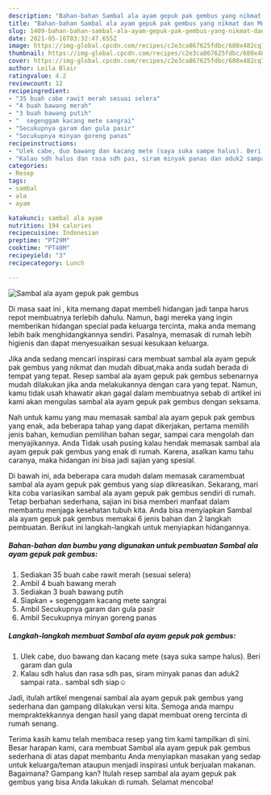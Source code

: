 ```yaml
---
description: "Bahan-bahan Sambal ala ayam gepuk pak gembus yang nikmat dan Mudah Dibuat"
title: "Bahan-bahan Sambal ala ayam gepuk pak gembus yang nikmat dan Mudah Dibuat"
slug: 1409-bahan-bahan-sambal-ala-ayam-gepuk-pak-gembus-yang-nikmat-dan-mudah-dibuat
date: 2021-05-16T03:32:47.655Z
image: https://img-global.cpcdn.com/recipes/c2e3ca867625fdbc/680x482cq70/sambal-ala-ayam-gepuk-pak-gembus-foto-resep-utama.jpg
thumbnail: https://img-global.cpcdn.com/recipes/c2e3ca867625fdbc/680x482cq70/sambal-ala-ayam-gepuk-pak-gembus-foto-resep-utama.jpg
cover: https://img-global.cpcdn.com/recipes/c2e3ca867625fdbc/680x482cq70/sambal-ala-ayam-gepuk-pak-gembus-foto-resep-utama.jpg
author: Leila Blair
ratingvalue: 4.2
reviewcount: 12
recipeingredient:
- "35 buah cabe rawit merah sesuai selera"
- "4 buah bawang merah"
- "3 buah bawang putih"
- "  segenggam kacang mete sangrai"
- "Secukupnya garam dan gula pasir"
- "Secukupnya minyan goreng panas"
recipeinstructions:
- "Ulek cabe, duo bawang dan kacang mete (saya suka sampe halus). Beri garam dan gula"
- "Kalau sdh halus dan rasa sdh pas, siram minyak panas dan aduk2 sampai rata.. sambal sdh siap☺"
categories:
- Resep
tags:
- sambal
- ala
- ayam

katakunci: sambal ala ayam 
nutrition: 194 calories
recipecuisine: Indonesian
preptime: "PT29M"
cooktime: "PT40M"
recipeyield: "3"
recipecategory: Lunch

---
```



![Sambal ala ayam gepuk pak gembus](https://img-global.cpcdn.com/recipes/c2e3ca867625fdbc/680x482cq70/sambal-ala-ayam-gepuk-pak-gembus-foto-resep-utama.jpg)

Di masa  saat ini , kita memang dapat membeli hidangan jadi tanpa harus repot membuatnya terlebih dahulu. Namun, bagi mereka yang ingin memberikan hidangan special pada keluarga tercinta, maka anda memang lebih baik menghidangkannya sendiri. Pasalnya, memasak di rumah lebih higienis dan dapat menyesuaikan sesuai kesukaan keluarga.

Jika anda sedang mencari inspirasi cara membuat sambal ala ayam gepuk pak gembus yang nikmat dan mudah dibuat,maka anda sudah berada di tempat yang tepat. Resep sambal ala ayam gepuk pak gembus  sebenarnya mudah dilakukan jika anda melakukannya dengan cara yang tepat. Namun, kamu tidak usah khawatir akan gagal dalam membuatnya 
sebab di artikel ini kami akan mengulas sambal ala ayam gepuk pak gembus dengan seksama.  



Nah untuk kamu yang mau memasak sambal ala ayam gepuk pak gembus yang enak, ada beberapa tahap yang dapat dikerjakan, pertama memilih jenis bahan, kemudian pemilihan bahan segar, sampai cara mengolah dan menyajikannya. Anda Tidak usah pusing kalau hendak memasak sambal ala ayam gepuk pak gembus yang enak di rumah. Karena, asalkan kamu  tahu caranya, maka hidangan ini bisa jadi sajian yang spesial.

Di bawah ini, ada beberapa cara mudah dalam memasak caramembuat sambal ala ayam gepuk pak gembus yang siap dikreasikan. Sekarang, mari kita coba variasikan sambal ala ayam gepuk pak gembus sendiri di rumah. Tetap berbahan sederhana, sajian ini bisa memberi manfaat dalam membantu menjaga kesehatan tubuh kita. Anda bisa menyiapkan Sambal ala ayam gepuk pak gembus memakai 6 jenis bahan dan 2 langkah pembuatan. Berikut ini langkah-langkah untuk menyiapkan hidangannya.

<!--inarticleads1-->

##### Bahan-bahan dan bumbu yang digunakan untuk pembuatan Sambal ala ayam gepuk pak gembus:

1. Sediakan 35 buah cabe rawit merah (sesuai selera)
1. Ambil 4 buah bawang merah
1. Sediakan 3 buah bawang putih
1. Siapkan  + segenggam kacang mete sangrai
1. Ambil Secukupnya garam dan gula pasir
1. Ambil Secukupnya minyan goreng panas




<!--inarticleads2-->

##### Langkah-langkah membuat Sambal ala ayam gepuk pak gembus:

1. Ulek cabe, duo bawang dan kacang mete (saya suka sampe halus). Beri garam dan gula
1. Kalau sdh halus dan rasa sdh pas, siram minyak panas dan aduk2 sampai rata.. sambal sdh siap☺




Jadi, itulah artikel mengenai  sambal ala ayam gepuk pak gembus  yang sederhana dan gampang dilakukan versi kita. Semoga anda mampu mempraktekkannya dengan hasil yang dapat membuat oreng tercinta di rumah senang. 

Terima kasih kamu telah membaca resep yang tim kami tampilkan di sini. Besar harapan kami, cara membuat  Sambal ala ayam gepuk pak gembus sederhana di atas dapat membantu Anda menyiapkan masakan yang sedap untuk keluarga/teman ataupun menjadi inspirasi untuk berjualan makanan. Bagaimana? Gampang kan? Itulah resep sambal ala ayam gepuk pak gembus yang bisa Anda lakukan di rumah. Selamat mencoba!

